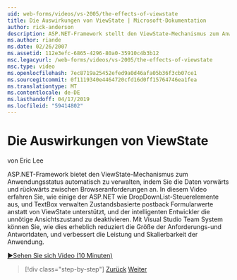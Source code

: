 ```yaml
---
uid: web-forms/videos/vs-2005/the-effects-of-viewstate
title: Die Auswirkungen von ViewState | Microsoft-Dokumentation
author: rick-anderson
description: ASP.NET-Framework stellt den ViewState-Mechanismus zum Anwendungsstatus automatisch zu verwalten, indem Sie die Daten vorwärts und rückwärts zwischen Browser erforderlich...
ms.author: riande
ms.date: 02/26/2007
ms.assetid: 112e3efc-6865-4296-80a0-35910c4b3b12
msc.legacyurl: /web-forms/videos/vs-2005/the-effects-of-viewstate
msc.type: video
ms.openlocfilehash: 7ec8719a25452efed9a0d46afa05b36f3cb07ce1
ms.sourcegitcommit: 0f1119340e4464720cfd16d0ff15764746ea1fea
ms.translationtype: MT
ms.contentlocale: de-DE
ms.lasthandoff: 04/17/2019
ms.locfileid: "59414802"
---
```

# <a name="the-effects-of-viewstate"></a>Die Auswirkungen von ViewState

von Eric Lee

ASP.NET-Framework bietet den ViewState-Mechanismus zum Anwendungsstatus automatisch zu verwalten, indem Sie die Daten vorwärts und rückwärts zwischen Browseranforderungen an. In diesem Video erfahren Sie, wie einige der ASP.NET wie DropDownList-Steuerelemente aus, und TextBox verwalten Zustandsbasierte postback Formularwerte anstatt von ViewState unterstützt, und der intelligenten Entwickler die unnötige Ansichtszustand zu deaktivieren. Mit Visual Studio Team System können Sie, wie dies erheblich reduziert die Größe der Anforderungs-und Antwortdaten, und verbessert die Leistung und Skalierbarkeit der Anwendung.

[&#9654;Sehen Sie sich Video (10 Minuten)](https://channel9.msdn.com/Blogs/ASP-NET-Site-Videos/the-effects-of-viewstate)

> [!div class="step-by-step"]
> [Zurück](using-the-load-test-agent.md)
> [Weiter](how-do-i-integrate-defect-tracking-with-testing.md)
